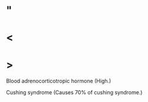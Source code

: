 # "

# <

# >

Blood adrenocorticotropic hormone
(High.)

Cushing syndrome
(Causes 70% of cushing syndrome.)
